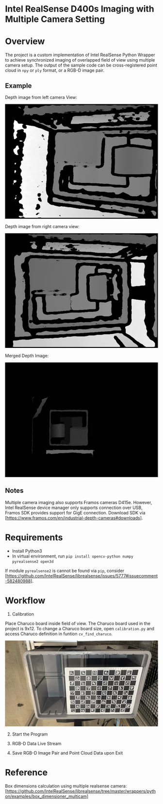 # Intel RealSense D400s Imaging with Multiple Camera Setting
 
# Overview
The project is a custom implementation of Intel RealSense Python Wrapper to achieve synchronized imaging of overlapped field of view using multiple camera setup. The output of the sample code can be cross-registered point cloud in `npy` or `ply` format, or a RGB-D image pair.

## Example
Depth image from left camera View:


![alt text](https://github.com/StevenSunS/IntelRealSense-multicam_depth_image/blob/main/example/left_depth.png)

Depth image from right camera view:


![alt text](https://github.com/StevenSunS/IntelRealSense-multicam_depth_image/blob/main/example/right_depth.png)

Merged Depth Image:


![alt text](https://github.com/StevenSunS/IntelRealSense-multicam_depth_image/blob/main/example/merged_depth.png)

## Notes
Multiple camera imaging also supports Framos cameras D415e. However, Intel RealSense device manager only supports connection over USB, Framos SDK provides support for GigE connection. Download SDK via [https://www.framos.com/en/industrial-depth-cameras#downloads].


# Requirements

- Install Python3
- In virtual environment, run `pip install opencv-python numpy pyrealsense2 open3d`

If module `pyrealsense2` is cannot be found via `pip`, consider [https://github.com/IntelRealSense/librealsense/issues/5777#issuecomment-582480988].


# Workflow

1. Calibration

Place Charuco board inside field of view. The Charuco board used in the project is 9x12. To change a Charuco board size, open `calibration.py` and access Charuco definition in funtion `cv_find_charuco`.

![alt text](https://github.com/StevenSunS/IntelRealSense-multicam_depth_image/blob/main/calibration_instruction.png)

2. Start the Program

3. RGB-D Data Live Stream

4. Save RGB-D Image Pair and Point Cloud Data upon Exit


# Reference
Box dimensions calculation using multiple realsense camera: [https://github.com/IntelRealSense/librealsense/tree/master/wrappers/python/examples/box_dimensioner_multicam]
